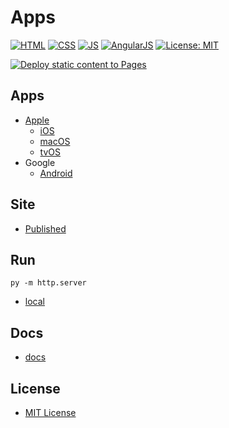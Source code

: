 # Apps

[![HTML](https://img.shields.io/badge/HTML-E34F26?style=for-the-badge&logo=html5&logoColor=white)](https://developer.mozilla.org/en-US/docs/Learn/Getting_started_with_the_web/HTML_basics) [![CSS](https://img.shields.io/badge/CSS-1572B6?&style=for-the-badge&logo=css3&logoColor=white)](https://developer.mozilla.org/en-US/docs/Web/CSS) [![JS](https://img.shields.io/badge/JavaScript-323330?style=for-the-badge&logo=javascript&logoColor=F7DF1E)](https://developer.mozilla.org/en-US/docs/Web/JavaScript) [![AngularJS](https://img.shields.io/badge/AngularJS-E23237?style=for-the-badge&logo=angularjs&logoColor=white)](https://angularjs.org/)
[![License: MIT](https://img.shields.io/badge/License-MIT-lightgrey.svg?style=for-the-badge)](https://opensource.org/licenses/MIT)

[![Deploy static content to Pages](https://github.com/AlexHedley/website-template/actions/workflows/static.yml/badge.svg)](https://github.com/AlexHedley/website-template/actions/workflows/static.yml)

## Apps

- [Apple](https://alexhedley.com/apple/)
  - [iOS](https://alexhedley.com/ios/)
  - [macOS](https://alexhedley.com/mac/)
  - [tvOS](https://alexhedley.com/tvos/)
- Google
  - [Android](https://alexhedley.com/android/)

## Site

- [Published](https://alexhedley.github.io/apps)

## Run

`py -m http.server`

- [local](http://localhost:8000/)

## Docs

- [docs](docs/README.md)

## License

- [MIT License](LICENSE)
